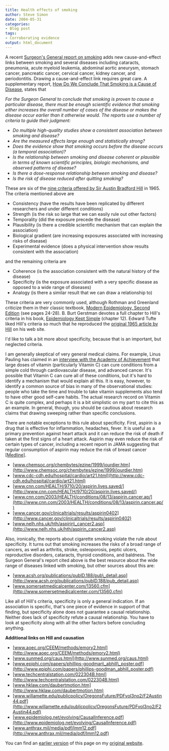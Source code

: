 ```yaml
---
title: Health effects of smoking
author: Steve Simon
date: 2004-05-31
categories:
- Blog post
tags:
- Corroborating evidence
output: html_document
---
```

A recent [Surgeon's General report on
smoking](http://www.surgeongeneral.gov/library/smokingconsequences/)
adds new cause-and-effect links between smoking and several diseases
including cataracts, pneumonia, acute myeloid leukemia, abdominal aortic
aneurysm, stomach cancer, pancreatic cancer, cervical cancer, kidney
cancer, and periodontitis. Drawing a cause-and-effect link requires
great care. A supplementary report, [How Do We Conclude That Smoking is
a Cause of
Disease](http://www.cdc.gov/tobacco/sgr/sgr_2004/Factsheets/10.htm),
states that

*For the Surgeon General to conclude that smoking is proven to cause a
particular disease, there must be enough scientific evidence that
smoking either increases the overall number of cases of the disease or
makes the disease occur earlier than it otherwise would. The reports use
a number of criteria to guide their judgment:*

-   *Do multiple high-quality studies show a consistent association
    between smoking and disease?*
-   *Are the measured effects large enough and statistically strong?*
-   *Does the evidence show that smoking occurs before the disease
    occurs (a temporal association)?*
-   *Is the relationship between smoking and disease coherent or
    plausible in terms of known scientific principles, biologic
    mechanisms, and observed patterns of disease?*
-   *Is there a dose-response relationship between smoking and disease?*
-   *Is the risk of disease reduced after quitting smoking?*

These are six of the [nine criteria offered by Sir Austin Bradford
Hill](../ask/causation.asp) in 1965. The criteria mentioned above are

-   Consistency (have the results have been replicated by different
    researchers and under different conditions)
-   Strength (is the risk so large that we can easily rule out other
    factors)
-   Temporality (did the exposure precede the disease)
-   Plausibility (is there a credible scientific mechanism that can
    explain the association)
-   Biological gradient (are increasing exposures associated with
    increasing risks of disease)
-   Experimental evidence (does a physical intervention show results
    consistent with the association)

and the remaining criteria are

-   Coherence (is the association consistent with the natural history of
    the disease)
-   Specificity (is the exposure associated with a very specific disease
    as opposed to a wide range of diseases)
-   Analogy (is there a similar result that we can draw a relationship
    to)

These criteria are very commonly used, although Rothman and Greenland
criticize them in their classic textbook, [Modern Epidemiology, Second
Edition](http://www.lww.com/iproduct/?0-316-75780-2) (see pages 24-28).
B. Burt Gerstman devotes a full chapter to Hill's criteria in his book,
[Epidemiology Kept
Simple](http://www.wiley.com/WileyCDA/WileyTitle/productCd-0471400289.html)
(chapter 12). Edward Tufte liked Hill's criteria so much that he
reproduced the [original 1965 article by
Hill](http://www.edwardtufte.com/tufte/hill) on his web site.

I'd like to talk a bit more about specificity, because that is an
important, but neglected criteria.

I am generally skeptical of very general medical claims. For example,
Linus Pauling has claimed in an [interview with the Academy of
Achievement](http://www.achievement.org/autodoc/page/pau0int-4?hb=0)
that large doses of vitamin (particularly Vitamin C) can cure conditions
from a simple cold through cardiovascular disease, and advanced cancer.
It's possible that Vitamin C can cure all of these conditions, but
it's hard to identify a mechanism that would explain all this. It is
easy, however, to identify a common source of bias in many of the
observational studies: people who take the time and trouble to take
vitamin supplements also tend to have other good self-care habits. The
actual research record on Vitamin C is quite complex, and perhaps it is
a bit simplistic on my part to cite this as an example. In general,
though, you should be cautious about research claims that drawing
sweeping rather than specific conclusions.

There are notable exceptions to this rule about specificity. First,
aspirin is a drug that is effective for inflammation, headaches, fever.
It is useful as a primary prevention against heart attack and it can
reduce the risk of death if taken at the first signs of a heart attack.
Aspirin may even reduce the risk of certain types of cancer, including a
recent report in JAMA suggesting that regular consumption of aspirin may
reduce the risk of breast cancer
[\[Medline\]](http://www.ncbi.nlm.nih.gov/entrez/query.fcgi?cmd=retrieve&db=pubmed&list_uids=15161893&dopt=Abstract).

-   [www.chemsoc.org/chembytes/ezine/1999/jourdier.htm](http://www.chemsoc.org/chembytes/ezine/1999/jourdier.htm)
-   [www.cdc-cdh.edu/hospital/cardio/art21.html](http://www.cdc-cdh.edu/hospital/cardio/art21.html)
-   [www.cnn.com/HEALTH/9710/20/aspirin.lives.saved/](http://www.cnn.com/HEALTH/9710/20/aspirin.lives.saved/)
-   [www.cnn.com/2003/HEALTH/conditions/08/13/aspirin.cancer.ap/](http://www.cnn.com/2003/HEALTH/conditions/08/13/aspirin.cancer.ap/)
-   [www.cancer.gov/clinicaltrials/results/aspirin0402](http://www.cancer.gov/clinicaltrials/results/aspirin0402)
-   [www.nelh.nhs.uk/hth/aspirin\_cancer2.asp](http://www.nelh.nhs.uk/hth/aspirin_cancer2.asp)

Also, ironically, the reports about cigarette smoking violate the rule
about specificity. It turns out that smoking increases the risks of a
broad range of cancers, as well as arthritis, stroke, osteoporosis,
peptic ulcers, reproductive disorders, cataracts, thyroid conditions,
and baldness. The Surgeon General's report cited above is the best
resource about the wide range of diseases linked with smoking, but other
sources about this are:

-   [www.acsh.org/publications/pubID.188/pub\_detail.asp](http://www.acsh.org/publications/pubID.188/pub_detail.asp)
-   [www.somersetmedicalcenter.com/13560.cfm](http://www.somersetmedicalcenter.com/13560.cfm)

Like all of Hill's criteria, specificity is only a general indication.
If an association is specific, that's one piece of evidence in support
of that finding, but specificity alone does not guarantee a causal
relationship. Neither does lack of specificity refute a causal
relationship. You have to look at specificity along with all the other
factors before concluding anything.

**Additional links on Hill and causation**

-   [www.aoec.org/CEEM/methods/emory2.html](http://www.aoec.org/CEEM/methods/emory2.html)
-   [www.sunmed.org/caus.html](http://www.sunmed.org/caus.html)
-   [www.epiphi.com/papers/phillips-goodman\_abhill\_poster.pdf](http://www.epiphi.com/papers/phillips-goodman_abhill_poster.pdf)
-   [www.techcentralstation.com/022304B.html](http://www.techcentralstation.com/022304B.html)
-   [www.hklaw.com/daubertmotion.htm](http://www.hklaw.com/daubertmotion.htm)
-   [www.willamette.edu/publicpolicy/OregonsFuture/PDFvol3no2/F2Austin44.pdf](http://www.willamette.edu/publicpolicy/OregonsFuture/PDFvol3no2/F2Austin44.pdf)
-   [www.epidemiolog.net/evolving/CausalInference.pdf](http://www.epidemiolog.net/evolving/CausalInference.pdf)
-   [www.anthrax.mil/media/pdf/Imm12.pdf](http://www.anthrax.mil/media/pdf/Imm12.pdf)

You can find an [earlier version](http://www.pmean.com/04/smoking.html) of this page on my [original website](http://www.pmean.com/original_site.html).
